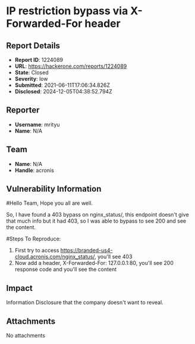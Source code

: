 # IP restriction bypass via X-Forwarded-For header

## Report Details
- **Report ID**: 1224089
- **URL**: https://hackerone.com/reports/1224089
- **State**: Closed
- **Severity**: low
- **Submitted**: 2021-06-11T17:06:34.826Z
- **Disclosed**: 2024-12-05T04:38:52.794Z

## Reporter
- **Username**: mrityu
- **Name**: N/A

## Team
- **Name**: N/A
- **Handle**: acronis

## Vulnerability Information
#Hello Team, 
Hope you all are well.

So, I have found a 403 bypass on nginx_status/, this endpoint doesn't give that much info but it had 403, so I was able to bypass to see 200 and see the content.

#Steps To Reproduce:
1.  First try to access https://branded-us4-cloud.acronis.com/nginx_status/, you'll see 403 
2. Now add a header, X-Forwarded-For: 127.0.0.1:80, you'll see 200 response code and you'll see the content

## Impact

Information Disclosure that the company doesn't want to reveal.

## Attachments
No attachments

